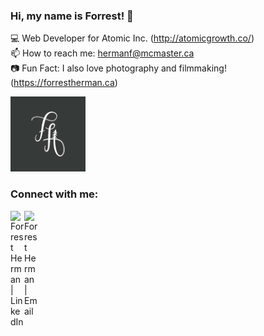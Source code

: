 ### Hi, my name is Forrest! 👋

💻 Web Developer for Atomic Inc. (http://atomicgrowth.co/)
\
📫 How to reach me: hermanf@mcmaster.ca
\
📷 Fun Fact: I also love photography and filmmaking! (https://forrestherman.ca)

<img src="https://github.com/forrest-herman/forrest-herman/blob/main/initials.jpg?raw=true" width="120">

### Connect with me:

[<img align="left" alt="Forrest Herman | LinkedIn" width="22px" src="https://cdn.jsdelivr.net/npm/simple-icons@v3/icons/linkedin.svg" />][linkedin]
[<img align="left" alt="Forrest Herman | Email" width="22px" src="https://cdn.jsdelivr.net/npm/simple-icons@3.13.0/icons/gmail.svg" />][email]

<br />

[linkedin]: https://www.linkedin.com/in/forrest-herman/
[email]: mailto:hermanf@mcmaster.ca

<!--
**forrest-herman/forrest-herman** is a ✨ _special_ ✨ repository because its `README.md` (this file) appears on your GitHub profile.

Here are some ideas to get you started:

- 🔭 I’m currently working on ...
- 🌱 I’m currently learning ...
- 👯 I’m looking to collaborate on ...
- 🤔 I’m looking for help with ...
- 💬 Ask me about ...
- 📫 How to reach me: ...
- 😄 Pronouns: ...
- ⚡ Fun fact: ...
-->
